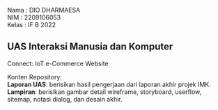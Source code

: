 Nama  : DIO DHARMAESA<br />
NIM   : 2209106053<br />
Kelas : IF B 2022

**UAS Interaksi Manusia dan Komputer**<br />
-
Connect: IoT e-Commerce Website<br />

Konten Repository:<br />
**Laporan UAS**: berisikan hasil pengerjaan dari laporan akhir projek IMK. <br />
**Lampiran**: berisikan gambar detail wireframe, storyboard, userflow, sitemap, notasi dialog, dan desain akhir.
